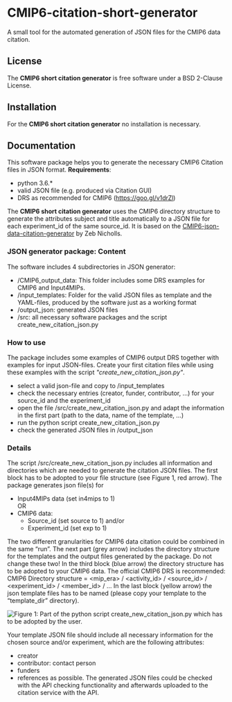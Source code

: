 # CMIP6-citation-short-generator
A small tool for the automated generation of JSON files for the CMIP6 data citation.
## License 
The **CMIP6 short citation generator** is free software under a BSD 2-Clause License.

## Installation 
For the **CMIP6 short citation generator** no installation is necessary.

## Documentation 

This software package helps you to generate the necessary CMIP6 Citation files in JSON format.
**Requirements**:
* python 3.6.*
* valid JSON file (e.g. produced via Citation GUI)
* DRS as recommended for CMIP6 (https://goo.gl/v1drZl)

The **CMIP6 short citation generator** uses the CMIP6 directory structure to generate the attributes subject and title automatically to a JSON file for each experiment_id of the same source_id.
It is based on the [CMIP6-json-data-citation-generator](https://github.com/znicholls/CMIP6-json-data-citation-generator) by Zeb Nicholls.


### JSON generator package: Content 
The software includes 4 subdirectories in JSON generator:
* /CMIP6_output_data: This folder includes some DRS examples for CMIP6 and Input4MIPs. 
* /input_templates: Folder for the valid JSON files as template and the YAML-files, produced by the software just as a working format
* /output_json: generated JSON files 
* /src: all necessary software packages and the script create_new_citation_json.py

### How to use
The package includes some examples of CMIP6 output DRS together with examples for input JSON-files. Create your first citation files while using these examples with the script _"create_new_citation_json.py"_.  
* select a valid json-file and copy to /input_templates
* check the necessary entries (creator, funder, contributor, …) for your source_id and the experiment_id 
* open the file /src/create_new_citation_json.py and adapt the information in the first part (path to the data, name of the template, …)
* run the python script create_new_citation_json.py
* check the generated JSON files in /output_json

### Details
The script /src/create_new_citation_json.py includes all information and directories which are needed to generate the citation JSON files.
The first block has to be adopted to your file structure (see Figure 1, red arrow). The package generates json file(s) for 
* Input4MIPs data (set in4mips to 1)  
    OR
* CMIP6 data:
  * Source_id (set source to 1) and/or
  * Experiment_id (set exp to 1)
  
The two different granularities for CMIP6 data citation could be combined in the same “run”. 
The next part (grey arrow) includes the directory structure for the templates and the output files generated by the package. Do not change these two!
In the third block (blue arrow) the directory structure has to be adopted to your CMIP6 data. The official CMIP6 DRS is recommended:
CMIP6 Directory structure = 
<mip_era> / <activity_id> / <source_id> / <experiment_id> / <member_id> / …
In the last block (yellow arrow) the json template files has to be named (please copy your template to the “template_dir” directory).

![Figure 1: Part of the python script create_new_citation_json.py which has to be adopted by the user.](/images/create_script.png)

Your template JSON file should include all necessary information for the chosen source and/or experiment, which are the following attributes:
* creator
* contributor: contact person
* funders
* references as possible.
The generated JSON files could be checked with the API checking functionality and afterwards uploaded to the citation service with the API.
